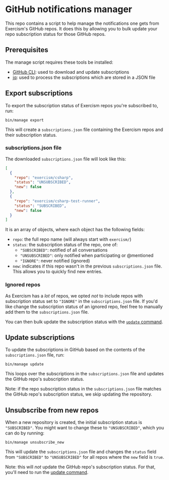 # GitHub notifications manager

This repo contains a script to help manage the notifications one gets from Exercism's GitHub repos.
It does this by allowing you to bulk update your repo subscription status for those GitHub repos.

## Prerequisites

The manage script requires these tools be installed:

- [GitHub CLI](https://cli.github.com/): used to download and update subscriptions
- [jq](https://jqlang.github.io/jq/): used to process the subscriptions which are stored in a JSON file

## Export subscriptions

To export the subscription status of Exercism repos you're subscribed to, run:

```shell
bin/manage export
```

This will create a `subscriptions.json` file containing the Exercism repos and their subscription status.

### subscriptions.json file

The downloaded `subscriptions.json` file will look like this:

```json
[
  {
    "repo": "exercism/csharp",
    "status": "UNSUBSCRIBED",
    "new": false
  },
  {
    "repo": "exercism/csharp-test-runner",
    "status": "SUBSCRIBED",
    "new": false
  }
]
```

It is an array of objects, where each object has the following fields:

- `repo`: the full repo name (will always start with `exercism/`)
- `status`: the subscription status of the repo, one of:
  - `"SUBSCRIBED"`: notified of all conversations
  - `"UNSUBSCRIBED"`: only notified when participating or @mentioned
  - `"IGNORE"`: never notified (ignored)
- `new`: indicates if this repo wasn't in the previous `subscriptions.json` file.
  This allows you to quickly find new entries.

### Ignored repos

As Exercism has a _lot_ of repos, we opted _not_ to include repos with subscription status set to `"IGNORE"` in the `subscriptions.json` file.
If you'd like change the subscription status of an ignored repo, feel free to manually add them to the `subscriptions.json` file.

You can then bulk update the subscription status with the [`update` command](#update-subscriptions).

## Update subscriptions

To update the subscriptions in GitHub based on the contents of the `subscriptions.json` file, run:

```shell
bin/manage update
```

This loops over the subscriptions in the `subscriptions.json` file and updates the GitHub repo's subscription status.

Note: if the repo subscription status in the `subscriptions.json` file matches the GitHub repo's subscription status, we skip updating the repository.

## Unsubscribe from new repos

When a new repository is created, the initial subscription status is `"SUBSCRIBED"`.
You might want to change these to `"UNSUBSCRIBED"`, which you can do by running:

```shell
bin/manage unsubscribe_new
```

This will update the `subscriptions.json` file and changes the `status` field from `"SUBSCRIBED"` to `"UNSUBSCRIBED"` for all repos where the `new` field is `true`.

Note: this will _not_ update the GitHub repo's subscription status.
For that, you'll need to run the [update command](#update-subscriptions).
